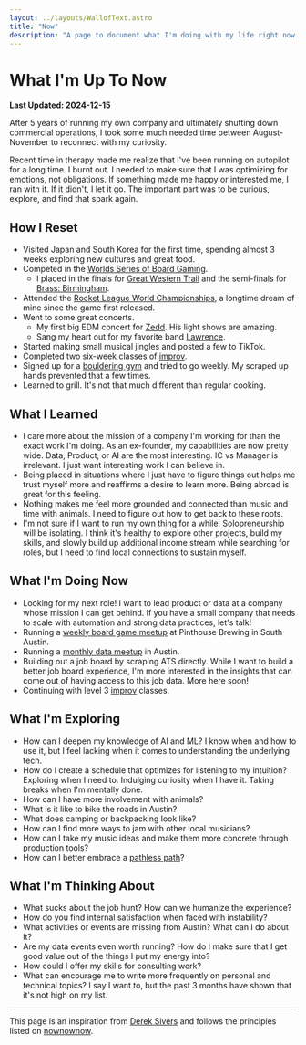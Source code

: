 ```yaml
---
layout: ../layouts/WallofText.astro
title: "Now"
description: "A page to document what I'm doing with my life right now."
---
```

# What I'm Up To Now
**Last Updated: 2024-12-15**

After 5 years of running my own company and ultimately shutting down commercial operations, I took some much needed time between August-November to reconnect with my curiosity.

Recent time in therapy made me realize that I've been running on autopilot for a long time. I burnt out. I needed to make sure that I was optimizing for emotions, not obligations. If something made me happy or interested me, I ran with it. If it didn't, I let it go. The important part was to be curious, explore, and find that spark again.

## How I Reset
- Visited Japan and South Korea for the first time, spending almost 3 weeks exploring new cultures and great food.
- Competed in the [Worlds Series of Board Gaming](https://wsbgvegas.com/). 
  - I placed in the finals for [Great Western Trail](https://boardgamegeek.com/boardgame/193738/great-western-trail) and the semi-finals for [Brass: Birmingham](https://boardgamegeek.com/boardgame/224517/brass-birmingham).
- Attended the [Rocket League World Championships](https://competitive.rocketleague.com/), a longtime dream of mine since the game first released.
- Went to some great concerts.
  - My first big EDM concert for [Zedd](https://www.zedd.net/). His light shows are amazing.
  - Sang my heart out for my favorite band [Lawrence](https://lawrencetheband.com/).
- Started making small musical jingles and posted a few to TikTok.
- Completed two six-week classes of [improv](https://www.hideouttheatre.com/).
- Signed up for a [bouldering gym](https://boulderingproject.com/market/austin-texas/) and tried to go weekly. My scraped up hands prevented that a few times.
- Learned to grill. It's not that much different than regular cooking.

## What I Learned
- I care more about the mission of a company I'm working for than the exact work I'm doing. As an ex-founder, my capabilities are now pretty wide. Data, Product, or AI are the most interesting. IC vs Manager is irrelevant. I just want interesting work I can believe in.
- Being placed in situations where I just have to figure things out helps me trust myself more and reaffirms a desire to learn more. Being abroad is great for this feeling.
- Nothing makes me feel more grounded and connected than music and time with animals. I need to figure out how to get back to these roots.
- I'm not sure if I want to run my own thing for a while. Solopreneurship will be isolating. I think it's healthy to explore other projects, build my skills, and slowly build up additional income stream while searching for roles, but I need to find local connections to sustain myself.

## What I'm Doing Now
- Looking for my next role! I want to lead product or data at a company whose mission I can get behind. If you have a small company that needs to scale with automation and strong data practices, let's talk!
- Running a [weekly board game meetup](https://www.meetup.com/games-and-grub-austin/) at Pinthouse Brewing in South Austin.
- Running a [monthly data meetup](https://www.meetup.com/austin-data-meetup/) in Austin.
- Building out a job board by scraping ATS directly. While I want to build a better job board experience, I'm more interested in the insights that can come out of having access to this job data. More here soon!
- Continuing with level 3 [improv](https://www.hideouttheatre.com/) classes.


## What I'm Exploring
- How can I deepen my knowledge of AI and ML? I know when and how to use it, but I feel lacking when it comes to understanding the underlying tech. 
- How do I create a schedule that optimizes for listening to my intuition? Exploring when I need to. Indulging curiosity when I have it. Taking breaks when I'm mentally done.
- How can I have more involvement with animals?
- What is it like to bike the roads in Austin?
- What does camping or backpacking look like?
- How can I find more ways to jam with other local musicians?
- How can I take my music ideas and make them more concrete through production tools?
- How can I better embrace a [pathless path](https://pathlesspath.com/)?

## What I'm Thinking About
- What sucks about the job hunt? How can we humanize the experience?
- How do you find internal satisfaction when faced with instability?
- What activities or events are missing from Austin? What can I do about it?
- Are my data events even worth running? How do I make sure that I get good value out of the things I put my energy into?
- How could I offer my skills for consulting work?
- What can encourage me to write more frequently on personal and technical topics? I say I want to, but the past 3 months have shown that it's not high on my list.

---
This page is an inspiration from [Derek Sivers](https://sive.rs/now) and follows the principles listed on [nownownow](https://nownownow.com/about).